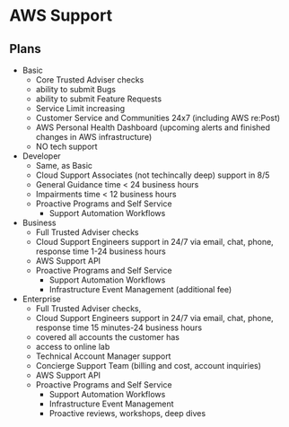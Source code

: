 # AWS Support

## Plans

* Basic
  * Core Trusted Adviser checks
  * ability to submit Bugs
  * ability to submit Feature Requests
  * Service Limit increasing
  * Customer Service and Communities 24x7 (including AWS re:Post)
  * AWS Personal Health Dashboard (upcoming alerts and finished changes in AWS infrastructure)
  * NO tech support
* Developer
  * Same, as Basic
  * Cloud Support Associates (not techincally deep) support in 8/5
  * General Guidance time < 24 business hours
  * Impairments time < 12 business hours
  * Proactive Programs and Self Service
    * Support Automation Workflows
* Business
  * Full Trusted Adviser checks
  * Cloud Support Engineers support in 24/7 via email, chat, phone, response time 1-24 business hours
  * AWS Support API
  * Proactive Programs and Self Service
    * Support Automation Workflows
    * Infrastructure Event Management (additional fee)
* Enterprise
  * Full Trusted Adviser checks,
  * Cloud Support Engineers support in 24/7 via email, chat, phone, response time 15 minutes-24 business hours
  * covered all accounts the customer has
  * access to online lab
  * Technical Account Manager support
  * Concierge Support Team (billing and cost, account inquiries)
  * AWS Support API
  * Proactive Programs and Self Service
    * Support Automation Workflows
    * Infrastructure Event Management
    * Proactive reviews, workshops, deep dives
